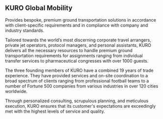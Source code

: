 ## KURO Global Mobility

Provides bespoke, premium ground transportation solutions in accordance with client-specific requirements and in compliance with company and industry standards.

Tailored towards the world’s most discerning corporate travel arrangers, private jet operators, protocol managers, and personal assistants, KURO delivers all the necessary resources to handle premium ground transportation requirements for assignments ranging from individual transfer services to pharmaceutical congresses with over 1000 guests. 

The three founding members of KURO have a combined 19 years of trade experience. They have provided services and on-site coordination to a broad spectrum of clients ranging from professional football teams to a number of Fortune 500 companies from various industries in over 120 cities worldwide. 

Through personalized consulting, scrupulous planning, and meticulous execution, KURO ensures that its customer's expectations are exceedingly met with the highest levels of service and quality.